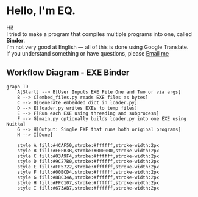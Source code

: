 # Hello, I'm EQ.

Hi!  
I tried to make a program that compiles multiple programs into one, called **Binder**.  
I'm not very good at English — all of this is done using Google Translate.  
If you understand something or have questions, please [Email me](mailto:dexedusd@gmail.com)

## Workflow Diagram - EXE Binder

```mermaid
graph TD
    A[Start] --> B[User Inputs EXE File One and Two or via args]
    B --> C[embed_files.py reads EXE files as bytes]
    C --> D[Generate embedded dict in loader.py]
    D --> E[loader.py writes EXEs to temp files]
    E --> F[Run each EXE using threading and subprocess]
    F --> G[main.py optionally builds loader.py into one EXE using Nuitka]
    G --> H[Output: Single EXE that runs both original programs]
    H --> I[Done]

    style A fill:#4CAF50,stroke:#ffffff,stroke-width:2px
    style B fill:#FFEB3B,stroke:#000000,stroke-width:2px
    style C fill:#03A9F4,stroke:#ffffff,stroke-width:2px
    style D fill:#9C27B0,stroke:#ffffff,stroke-width:2px
    style E fill:#FF5722,stroke:#ffffff,stroke-width:2px
    style F fill:#00BCD4,stroke:#ffffff,stroke-width:2px
    style G fill:#8BC34A,stroke:#ffffff,stroke-width:2px
    style H fill:#FFC107,stroke:#ffffff,stroke-width:2px
    style I fill:#673AB7,stroke:#ffffff,stroke-width:2px
